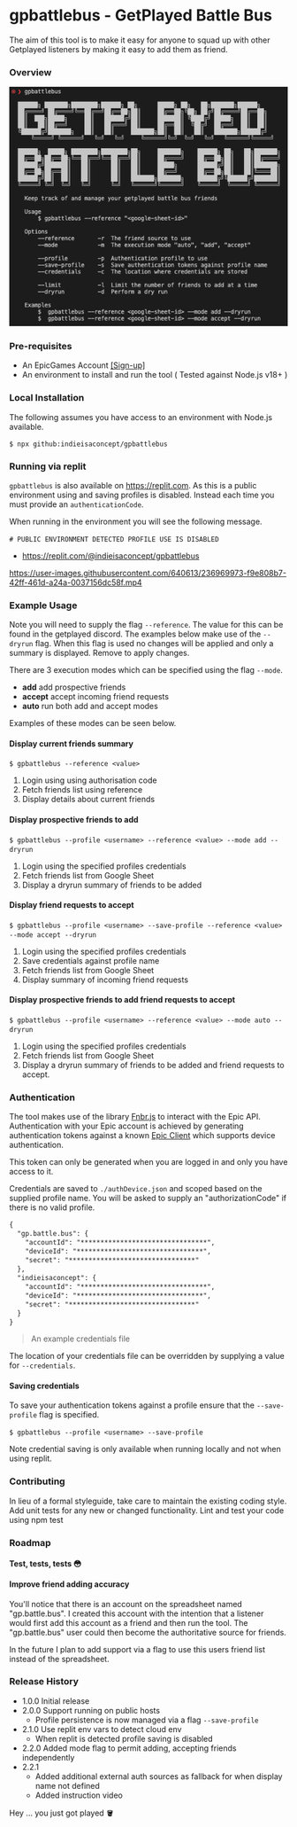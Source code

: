 # gpbattlebus - GetPlayed Battle Bus

The aim of this tool is to make it easy for anyone to squad up with other Getplayed listeners by making it easy to add them as friend.

### Overview

!["A screenshot taken of a terminal showing the gpbattlebus help screen"](./resources/help.png)

### Pre-requisites

- An EpicGames Account [\[Sign-up\]](https://www.epicgames.com/id/register)
- An environment to install and run the tool ( Tested against Node.js v18+ )

### Local Installation

The following assumes you have access to an environment with Node.js available.

```
$ npx github:indieisaconcept/gpbattlebus
```

### Running via replit

`gpbattlebus` is also available on https://replit.com. As this is a public environment using and saving profiles is disabled. Instead each time you must provide an `authenticationCode`.

When running in the environment you will see the following message.

`# PUBLIC ENVIRONMENT DETECTED PROFILE USE IS DISABLED`

- https://replit.com/@indieisaconcept/gpbattlebus

https://user-images.githubusercontent.com/640613/236969973-f9e808b7-42ff-461d-a24a-0037156dc58f.mp4

### Example Usage

Note you will need to supply the flag `--reference`. The value for this can be found in the getplayed discord. The examples below make use of the `--dryrun` flag. When this flag is used no changes will be applied and only a summary is displayed. Remove to apply changes.

There are 3 execution modes which can be specified using the flag `--mode`.

- **add** add prospective friends
- **accept** accept incoming friend requests
- **auto** run both add and accept modes

Examples of these modes can be seen below.

#### Display current friends summary

`$ gpbattlebus --reference <value>`

1. Login using using authorisation code
2. Fetch friends list using reference
3. Display details about current friends

#### Display prospective friends to add

`$ gpbattlebus --profile <username> --reference <value> --mode add --dryrun`

1. Login using the specified profiles credentials
2. Fetch friends list from Google Sheet
3. Display a dryrun summary of friends to be added

#### Display friend requests to accept

`$ gpbattlebus --profile <username> --save-profile --reference <value> --mode accept --dryrun`

1. Login using the specified profiles credentials
2. Save credentials against profile name
3. Fetch friends list from Google Sheet
4. Display summary of incoming friend requests

#### Display prospective friends to add friend requests to accept

`$ gpbattlebus --profile <username> --reference <value> --mode auto --dryrun`

1. Login using the specified profiles credentials
2. Fetch friends list from Google Sheet
3. Display a dryrun summary of friends to be added and friend requests to accept.

### Authentication

The tool makes use of the library [Fnbr.js](https://fnbr.js.org/) to interact with the Epic API. Authentication with your Epic account is achieved by generating authentication tokens against a known [Epic Client](https://github.com/fnbrjs/fnbr.js/blob/main/resources/AuthClients.ts) which supports device authentication.

This token can only be generated when you are logged in and only you have access to it.

Credentials are saved to `./authDevice.json` and scoped based on the supplied profile name. You will be asked to supply an "authorizationCode" if there is no valid profile.

```
{
  "gp.battle.bus": {
    "accountId": "********************************",
    "deviceId": "********************************",
    "secret": "********************************"
  },
  "indieisaconcept": {
    "accountId": "********************************",
    "deviceId": "********************************",
    "secret": "********************************"
  }
}
```

> An example credentials file

The location of your credentials file can be overridden by supplying a value for `--credentials`.

#### Saving credentials

To save your authentication tokens against a profile ensure that the `--save-profile` flag is specified.

`$ gpbattlebus --profile <username> --save-profile`

Note credential saving is only available when running locally and not when using replit.

### Contributing

In lieu of a formal styleguide, take care to maintain the existing coding style. Add unit tests for any new or changed functionality. Lint and test your code using npm test

### Roadmap

#### Test, tests, tests 😳

#### Improve friend adding accuracy

You'll notice that there is an account on the spreadsheet named "gp.battle.bus". I created this account with the intention that a listener would first add this account as a friend and then run the tool. The "gp.battle.bus" user could then become the authoritative source for friends.

In the future I plan to add support via a flag to use this users friend list instead of the spreadsheet.

### Release History

- 1.0.0 Initial release
- 2.0.0 Support running on public hosts
  - Profile persistence is now managed via a flag `--save-profile`
- 2.1.0 Use replit env vars to detect cloud env
  - When replit is detected profile saving is disabled
- 2.2.0 Added mode flag to permit adding, accepting friends independently
- 2.2.1 
  - Added additional external auth sources as fallback for when display name not defined
  - Added instruction video

Hey ... you just got played 🪣
